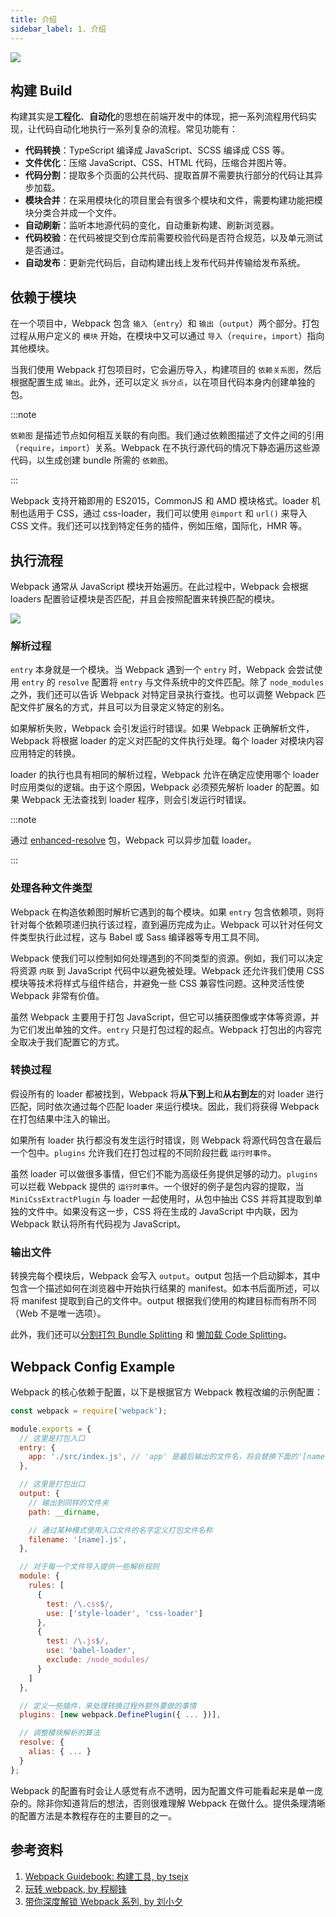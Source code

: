 ```yaml
---
title: 介绍
sidebar_label: 1. 介绍
---
```


<Img src="https://cosmos-x.oss-cn-hangzhou.aliyuncs.com/q4ZIVt.png" />

## 构建 Build

构建其实是**工程化**、**自动化**的思想在前端开发中的体现，把一系列流程用代码实现，让代码自动化地执行一系列复杂的流程。常见功能有：

- **代码转换**：TypeScript 编译成 JavaScript、SCSS 编译成 CSS 等。
- **文件优化**：压缩 JavaScript、CSS、HTML 代码，压缩合并图片等。
- **代码分割**：提取多个页面的公共代码、提取首屏不需要执行部分的代码让其异步加载。
- **模块合并**：在采用模块化的项目里会有很多个模块和文件，需要构建功能把模块分类合并成一个文件。
- **自动刷新**：监听本地源代码的变化，自动重新构建、刷新浏览器。
- **代码校验**：在代码被提交到仓库前需要校验代码是否符合规范，以及单元测试是否通过。
- **自动发布**：更新完代码后，自动构建出线上发布代码并传输给发布系统。

## 依赖于模块

在一个项目中，Webpack 包含 `输入`（`entry`）和 `输出`（`output`）两个部分。打包过程从用户定义的 `模块` 开始，在模块中又可以通过 `导入`（`require`，`import`）指向其他模块。

当我们使用 Webpack 打包项目时，它会遍历导入，构建项目的 `依赖关系图`，然后根据配置生成 `输出`。此外，还可以定义 `拆分点`，以在项目代码本身内创建单独的包。

:::note

`依赖图` 是描述节点如何相互关联的有向图。我们通过依赖图描述了文件之间的引用（`require`，`import`）关系。Webpack 在不执行源代码的情况下静态遍历这些源代码，以生成创建 bundle 所需的 `依赖图`。

:::

Webpack 支持开箱即用的 ES2015，CommonJS 和 AMD 模块格式。loader 机制也适用于 CSS，通过 css-loader，我们可以使用 `@import` 和 `url()` 来导入 CSS 文件。我们还可以找到特定任务的插件，例如压缩，国际化，HMR 等。

## 执行流程

Webpack 通常从 JavaScript 模块开始遍历。在此过程中，Webpack 会根据 loaders 配置验证模块是否匹配，并且会按照配置来转换匹配的模块。

<Img src='https://cosmos-x.oss-cn-hangzhou.aliyuncs.com/vJphnG.jpg' w="620" />

### 解析过程

`entry` 本身就是一个模块。当 Webpack 遇到一个 `entry` 时，Webpack 会尝试使用 `entry` 的 `resolve` 配置将 `entry` 与文件系统中的文件匹配。除了 `node_modules` 之外，我们还可以告诉 Webpack 对特定目录执行查找。也可以调整 Webpack 匹配文件扩展名的方式，并且可以为目录定义特定的别名。

如果解析失败，Webpack 会引发运行时错误。如果 Webpack 正确解析文件，Webpack 将根据 loader 的定义对匹配的文件执行处理。每个 loader 对模块内容应用特定的转换。

loader 的执行也具有相同的解析过程，Webpack 允许在确定应使用哪个 loader 时应用类似的逻辑。由于这个原因，Webpack 必须预先解析 loader 的配置。如果 Webpack 无法查找到 loader 程序，则会引发运行时错误。

:::note

通过 [enhanced-resolve](https://www.npmjs.com/package/enhanced-resolve) 包，Webpack 可以异步加载 loader。

:::

### 处理各种文件类型

Webpack 在构造依赖图时解析它遇到的每个模块。如果 `entry` 包含依赖项，则将针对每个依赖项递归执行该过程，直到遍历完成为止。Webpack 可以针对任何文件类型执行此过程，这与 Babel 或 Sass 编译器等专用工具不同。

Webpack 使我们可以控制如何处理遇到的不同类型的资源。例如，我们可以决定将资源 `内联` 到 JavaScript 代码中以避免被处理。Webpack 还允许我们使用 CSS 模块等技术将样式与组件结合，并避免一些 CSS 兼容性问题。这种灵活性使 Webpack 非常有价值。

虽然 Webpack 主要用于打包 JavaScript，但它可以捕获图像或字体等资源，并为它们发出单独的文件。`entry` 只是打包过程的起点。Webpack 打包出的内容完全取决于我们配置它的方式。

### 转换过程

假设所有的 loader 都被找到，Webpack 将**从下到上**和**从右到左**的对 loader 进行匹配，同时依次通过每个匹配 loader 来运行模块。因此，我们将获得 Webpack 在打包结果中注入的输出。

如果所有 loader 执行都没有发生运行时错误，则 Webpack 将源代码包含在最后一个包中。`plugins` 允许我们在打包过程的不同阶段拦截 `运行时事件`。

虽然 loader 可以做很多事情，但它们不能为高级任务提供足够的动力。`plugins` 可以拦截 Webpack 提供的 `运行时事件`。一个很好的例子是包内容的提取，当 `MiniCssExtractPlugin` 与 loader 一起使用时，从包中抽出 CSS 并将其提取到单独的文件中。如果没有这一步，CSS 将在生成的 JavaScript 中内联，因为 Webpack 默认将所有代码视为 JavaScript。

### 输出文件

转换完每个模块后，Webpack 会写入 `output`。output 包括一个启动脚本，其中包含一个描述如何在浏览器中开始执行结果的 manifest。如本书后面所述，可以将 manifest 提取到自己的文件中。output 根据我们使用的构建目标而有所不同（Web 不是唯一选项）。

此外，我们还可以[分割打包 Bundle Splitting](/docs/webpack/4.build-optimization/bundle-splitting) 和 [懒加载 Code Splitting](/docs/webpack/4.build-optimization/code-splitting)。

## Webpack Config Example

Webpack 的核心依赖于配置，以下是根据官方 Webpack 教程改编的示例配置：

```js title="webpack.config.js"
const webpack = require('webpack');

module.exports = {
  // 这里是打包入口
  entry: {
    app: './src/index.js', // 'app' 是最后输出的文件名，将会替换下面的'[name].js' 的 'name' 部分
  },

  // 这里是打包出口
  output: {
    // 输出到同样的文件夹
    path: __dirname,

    // 通过某种模式使用入口文件的名字定义打包文件名称
    filename: '[name].js',
  },

  // 对于每一个文件导入提供一些解析规则
  module: {
    rules: [
      {
        test: /\.css$/,
        use: ['style-loader', 'css-loader']
      },
      {
        test: /\.js$/,
        use: 'babel-loader',
        exclude: /node_modules/
      }
    ]
  },

  // 定义一些插件，来处理转换过程外额外要做的事情
  plugins: [new webpack.DefinePlugin({ ... })],

  // 调整模块解析的算法
  resolve: {
    alias: { ... }
  }
};
```

Webpack 的配置有时会让人感觉有点不透明，因为配置文件可能看起来是单一庞杂的。除非你知道背后的想法，否则很难理解 Webpack 在做什么。提供条理清晰的配置方法是本教程存在的主要目的之一。

## 参考资料

1. [Webpack Guidebook: 构建工具, by tsejx](https://tsejx.github.io/webpack-guidebook/basic-summary/basic-concepts/build-tool)
1. [玩转 webpack, by 程柳锋](https://time.geekbang.org/course/intro/190)
1. [带你深度解锁 Webpack 系列, by 刘小夕](https://juejin.im/post/5e5c65fc6fb9a07cd00d8838)
